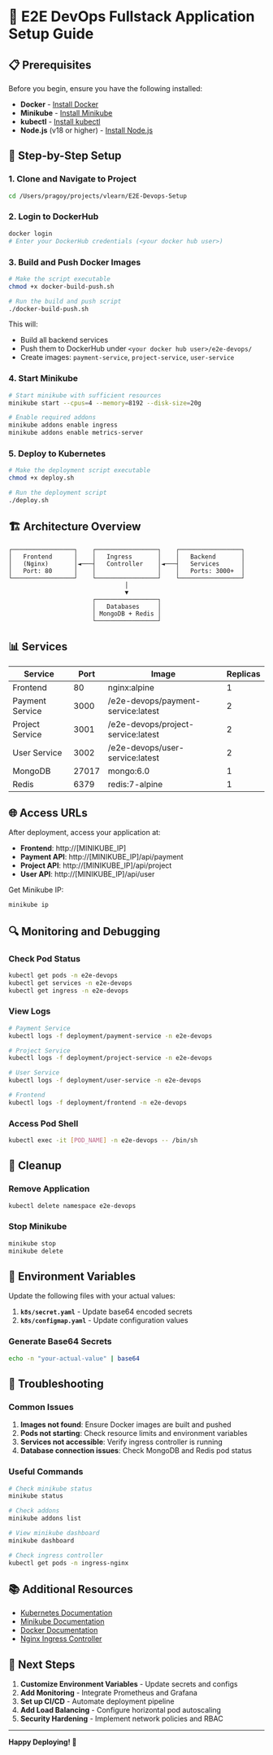 # 🚀 E2E DevOps Fullstack Application Setup Guide

## 📋 Prerequisites

Before you begin, ensure you have the following installed:

- **Docker** - [Install Docker](https://docs.docker.com/get-docker/)
- **Minikube** - [Install Minikube](https://minikube.sigs.k8s.io/docs/start/)
- **kubectl** - [Install kubectl](https://kubernetes.io/docs/tasks/tools/)
- **Node.js** (v18 or higher) - [Install Node.js](https://nodejs.org/)

## 🔧 Step-by-Step Setup

### 1. Clone and Navigate to Project
```bash
cd /Users/pragoy/projects/vlearn/E2E-Devops-Setup
```

### 2. Login to DockerHub
```bash
docker login
# Enter your DockerHub credentials (<your docker hub user>)
```

### 3. Build and Push Docker Images
```bash
# Make the script executable
chmod +x docker-build-push.sh

# Run the build and push script
./docker-build-push.sh
```

This will:
- Build all backend services
- Push them to DockerHub under `<your docker hub user>/e2e-devops/`
- Create images: `payment-service`, `project-service`, `user-service`

### 4. Start Minikube
```bash
# Start minikube with sufficient resources
minikube start --cpus=4 --memory=8192 --disk-size=20g

# Enable required addons
minikube addons enable ingress
minikube addons enable metrics-server
```

### 5. Deploy to Kubernetes
```bash
# Make the deployment script executable
chmod +x deploy.sh

# Run the deployment script
./deploy.sh
```

## 🏗️ Architecture Overview

```
┌─────────────────┐    ┌─────────────────┐    ┌─────────────────┐
│   Frontend      │    │   Ingress       │    │   Backend       │
│   (Nginx)       │◄───┤   Controller    │◄───┤   Services      │
│   Port: 80      │    │                 │    │   Ports: 3000+  │
└─────────────────┘    └─────────────────┘    └─────────────────┘
                                │
                                ▼
                       ┌─────────────────┐
                       │   Databases     │
                       │ MongoDB + Redis │
                       └─────────────────┘
```

## 📊 Services

| Service | Port | Image | Replicas |
|---------|------|-------|----------|
| Frontend | 80 | nginx:alpine | 1 |
| Payment Service | 3000 | <your docker hub user>/e2e-devops/payment-service:latest | 2 |
| Project Service | 3001 | <your docker hub user>/e2e-devops/project-service:latest | 2 |
| User Service | 3002 | <your docker hub user>/e2e-devops/user-service:latest | 2 |
| MongoDB | 27017 | mongo:6.0 | 1 |
| Redis | 6379 | redis:7-alpine | 1 |

## 🌐 Access URLs

After deployment, access your application at:

- **Frontend**: http://[MINIKUBE_IP]
- **Payment API**: http://[MINIKUBE_IP]/api/payment
- **Project API**: http://[MINIKUBE_IP]/api/project
- **User API**: http://[MINIKUBE_IP]/api/user

Get Minikube IP:
```bash
minikube ip
```

## 🔍 Monitoring and Debugging

### Check Pod Status
```bash
kubectl get pods -n e2e-devops
kubectl get services -n e2e-devops
kubectl get ingress -n e2e-devops
```

### View Logs
```bash
# Payment Service
kubectl logs -f deployment/payment-service -n e2e-devops

# Project Service
kubectl logs -f deployment/project-service -n e2e-devops

# User Service
kubectl logs -f deployment/user-service -n e2e-devops

# Frontend
kubectl logs -f deployment/frontend -n e2e-devops
```

### Access Pod Shell
```bash
kubectl exec -it [POD_NAME] -n e2e-devops -- /bin/sh
```

## 🧹 Cleanup

### Remove Application
```bash
kubectl delete namespace e2e-devops
```

### Stop Minikube
```bash
minikube stop
minikube delete
```

## 🔐 Environment Variables

Update the following files with your actual values:

1. **`k8s/secret.yaml`** - Update base64 encoded secrets
2. **`k8s/configmap.yaml`** - Update configuration values

### Generate Base64 Secrets
```bash
echo -n "your-actual-value" | base64
```

## 🚨 Troubleshooting

### Common Issues

1. **Images not found**: Ensure Docker images are built and pushed
2. **Pods not starting**: Check resource limits and environment variables
3. **Services not accessible**: Verify ingress controller is running
4. **Database connection issues**: Check MongoDB and Redis pod status

### Useful Commands
```bash
# Check minikube status
minikube status

# Check addons
minikube addons list

# View minikube dashboard
minikube dashboard

# Check ingress controller
kubectl get pods -n ingress-nginx
```

## 📚 Additional Resources

- [Kubernetes Documentation](https://kubernetes.io/docs/)
- [Minikube Documentation](https://minikube.sigs.k8s.io/docs/)
- [Docker Documentation](https://docs.docker.com/)
- [Nginx Ingress Controller](https://kubernetes.github.io/ingress-nginx/)

## 🎯 Next Steps

1. **Customize Environment Variables** - Update secrets and configs
2. **Add Monitoring** - Integrate Prometheus and Grafana
3. **Set up CI/CD** - Automate deployment pipeline
4. **Add Load Balancing** - Configure horizontal pod autoscaling
5. **Security Hardening** - Implement network policies and RBAC

---

**Happy Deploying! 🚀**
